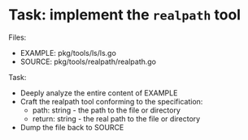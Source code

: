 # Task: implement the `realpath` tool

Files:
 - EXAMPLE: pkg/tools/ls/ls.go
 - SOURCE: pkg/tools/realpath/realpath.go


Task:
 - Deeply analyze the entire content of EXAMPLE
 - Craft the realpath tool conforming to the specification:
     - path: string - the path to the file or directory
     - return: string - the real path to the file or directory
 - Dump the file back to SOURCE